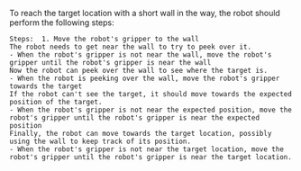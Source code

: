 To reach the target location with a short wall in the way, the robot should perform the following steps:

    Steps:  1. Move the robot's gripper to the wall
    The robot needs to get near the wall to try to peek over it.
    - When the robot's gripper is not near the wall, move the robot's gripper until the robot's gripper is near the wall
    Now the robot can peek over the wall to see where the target is.
    - When the robot is peeking over the wall, move the robot's gripper towards the target
    If the robot can't see the target, it should move towards the expected position of the target.
    - When the robot's gripper is not near the expected position, move the robot's gripper until the robot's gripper is near the expected position
    Finally, the robot can move towards the target location, possibly using the wall to keep track of its position.
    - When the robot's gripper is not near the target location, move the robot's gripper until the robot's gripper is near the target location.